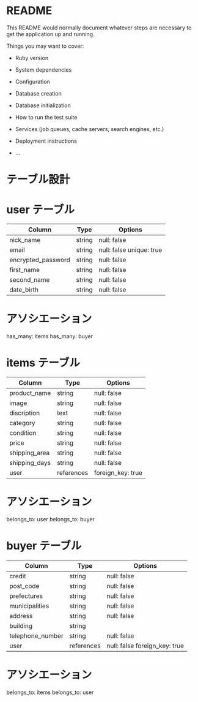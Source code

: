 # README

This README would normally document whatever steps are necessary to get the
application up and running.

Things you may want to cover:

* Ruby version

* System dependencies

* Configuration

* Database creation

* Database initialization

* How to run the test suite

* Services (job queues, cache servers, search engines, etc.)

* Deployment instructions

* ...

# テーブル設計

# user テーブル
| Column             | Type   | Options                  |
| ------------------ | ------ | ------------------------ |
| nick_name          | string | null: false              |
| email              | string | null: false unique: true |
| encrypted_password | string | null: false              |
| first_name         | string | null: false              |
| second_name        | string | null: false              |
| date_birth         | string | null: false              | # 生年月日

# アソシエーション
has_many: items
has_many: buyer

# items テーブル
| Column             | Type       | Options           |
| ------------------ | ---------- | ----------------- |
| product_name       | string     | null: false       | # 商品名
| image              | string     | null: false       | # 画像
| discription        | text       | null: false       | # 説明
| category           | string     | null: false       | # カテゴリー
| condition          | string     | null: false       | # 状態
| price              | string     | null: false       | # 値段
| shipping_area      | string     | null: false       | # 発送地域
| shipping_days      | string     | null: false       | # 発送までの日数
| user               | references | foreign_key: true |

# アソシエーション
belongs_to: user
belongs_to: buyer


# buyer テーブル
| Column             | Type       | Options                       |
| ------------------ | ---------- | ----------------------------- |
| credit             | string     | null: false                   | # クレジット
| post_code          | string     | null: false                   | # 郵便番号
| prefectures        | string     | null: false                   | # 都道府県
| municipalities     | string     | null: false                   | # 市区町村
| address            | string     | null: false                   | # 番地
| building           | string     |                               | # 建物名
| telephone_number   | string     | null: false                   | # 電話番号
| user               | references | null: false foreign_key: true |

# アソシエーション
belongs_to: items
belongs_to: user
